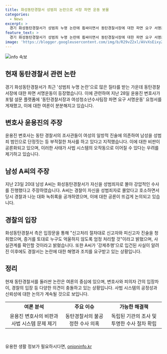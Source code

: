 ```yaml
---
title: 화성동탄경찰서 성범죄 논란으로 서장 파면 운동 봇물
categories:
  - News
excerpt: >
  경기 화성동탄경찰서가 성범죄 누명 논란에 휩싸이면서 동탄경찰서장에 대한 파면 요구 서명운동이 등장했다. 윤용진 변호사는 여성의 허위신고로 남성을 누명케 한 동탄 경찰서의 부당한 처사를 비판했으며, 이에 대한 대한민국 사법시스템의 오작동과 남성들에 대한 우려를 나타냈다. A씨의 강제추행 의혹에 대한 경찰의 부당한 수사에 따른 비판이 증폭되며, B씨의 허위신고 자백으로 경찰의 부당한 조치가 드러나면서 입건 취소와 새로운 입건이 검토 중이라는 상황이다.
feature_text: >
  경기 화성동탄경찰서가 성범죄 누명 논란에 휩싸이면서 동탄경찰서장에 대한 파면 요구 서명운동이 등장했다. 윤용진 변호사는 여성의 허위신고로 남성을 누명케 한 동탄 경찰서의 부당한 처사를 비판했으며, 이에 대한 대한민국 사법시스템의 오작동과 남성들에 대한 우려를 나타냈다. A씨의 강제추행 의혹에 대한 경찰의 부당한 수사에 따른 비판이 증폭되며, B씨의 허위신고 자백으로 경찰의 부당한 조치가 드러나면서 입건 취소와 새로운 입건이 검토 중이라는 상황이다.
image: 'https://blogger.googleusercontent.com/img/b/R29vZ2xl/AVvXsEixyZcFfHzMRdzZMjFBmAUKJYCLCGyLL1o632UiGVXcaFdKo_bkvkuCioo0uUKlGfBVcT3P84aROyZIXSBEx3Aw5nCQ3pTgDom1WDC4m8eifvWiAmWEEVb4x6G_l8C0QH225ldMjyaFvpxGEBGNO37VmDTDMHGhJPq73UglMfDca1-0aw/s1600/blogspot.png'
---
```


<p><img src="https://blogger.googleusercontent.com/img/b/R29vZ2xl/AVvXsEixyZcFfHzMRdzZMjFBmAUKJYCLCGyLL1o632UiGVXcaFdKo_bkvkuCioo0uUKlGfBVcT3P84aROyZIXSBEx3Aw5nCQ3pTgDom1WDC4m8eifvWiAmWEEVb4x6G_l8C0QH225ldMjyaFvpxGEBGNO37VmDTDMHGhJPq73UglMfDca1-0aw/s1600/blogspot.png" alt="info 속보" /></p>

<h2 data-ke-size="size26">현재 동탄경찰서 관련 논란</h2>

<p data-ke-size="size16">경기 화성동탄경찰서가 최근 '성범죄 누명 논란'으로 많은 질타를 받는 가운데 동탄경찰서장에 대한 파면 서명운동이 등장했습니다. 이에 관련하여 지난 28일 윤용진 변호사가 포털 설문 플랫폼에 '동탄경찰서장과 여성청소년수사팀장 파면 요구 서명운동' 요청서를 게재했고, 이에 대한 여론이 분분해지고 있습니다.</p>

<h2 data-ke-size="size26">변호사 윤용진의 주장</h2>

<p data-ke-size="size16">윤용진 변호사는 동탄 경찰서의 조사관들이 여성의 일방적 진술에 의존하여 남성을 성범죄 범인으로 단정짓는 등 부적절한 처사를 하고 있다고 지적했습니다. 이에 대한 비판이 공론화되고 있으며, 이러한 사태가 사법 시스템의 오작동으로 이어질 수 있다는 우려를 제기하고 있습니다.</p>

<h2 data-ke-size="size26">남성 A씨의 주장</h2>

<p data-ke-size="size16">지난 23일 20대 남성 A씨는 화성동탄경찰서가 자신을 성범죄자로 몰아 강압적인 수사를 진행했다고 주장하였습니다. A씨는 경찰이 자신을 성범죄자로 몰았다고 호소하면서 당시 경찰과 나눈 대화 녹취록을 공개하였으며, 이에 대한 공론이 뜨겁게 논의되고 있습니다.</p>

<h2 data-ke-size="size26">경찰의 입장</h2>

<p data-ke-size="size16">화성동탄경찰서 측은 입장문을 통해 "신고처리 절차대로 신고자와 피신고자 진술을 청취했으며, 증거를 토대로 누구도 억울하지 않도록 엄정 처리할 것"이라고 밝혔으며, 사실관계를 확인할 것이라고 밝혔습니다. 또한 A씨가 '강제추행'으로 입건된 사실이 알려진 이후에도 경찰서는 논란에 대한 해명과 조치를 요구받고 있는 상황입니다.</p>

<h2 data-ke-size="size26">정리</h2>

<p data-ke-size="size16">현재 동탄경찰서를 둘러싼 논란은 여론의 중심에 있으며, 변호사와 피의자 간의 입장차이, 경찰의 입장 등 다양한 의견이 충돌하고 있는 상황입니다. 사법 시스템의 공정성과 신뢰성에 대한 논의가 계속될 것으로 보입니다.</p>

<table>
    <tr>
        <td style="text-align: center; height: 17px;"><b>여론 분석</b></td>
        <td style="text-align: center; height: 17px;"><b>주요 이슈</b></td>
        <td style="text-align: center; height: 17px;"><b>가능한 해결책</b></td>
    </tr>
    <tr>
        <td style="text-align: center; height: 17px;">윤용진 변호사의 비판과 사법 시스템 문제 제기</td>
        <td style="text-align: center; height: 17px;">동탄경찰서의 불공정한 수사 의혹</td>
        <td style="text-align: center; height: 17px;">독립된 기관의 조사 및 투명한 수사 절차 확립</td>
    </tr>
</table>

<p data-ke-size="size16">&nbsp;</p>
유용한 생활 정보가 필요하시다면, <a href="https://onioninfo.kr" rel="dofollow">onioninfo.kr</a>


